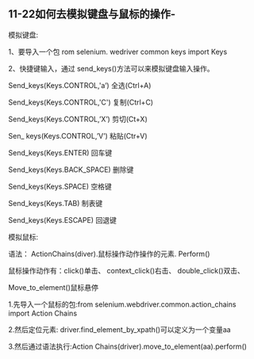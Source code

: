 ## 11-22如何去模拟键盘与鼠标的操作-

模拟键盘:

1、要导入一个包 rom selenium. wedriver common keys import Keys

2、快捷键输入，通过 send_keys()方法可以来模拟键盘输入操作。

Send_keys(Keys.CONTROL,'a’)    全选(Ctrl+A)

Send_keys(Keys.CONTROL,'C')    复制(Ctrl+C)

Send_keys(Keys.CONTROL,’X’)   剪切(Ct+X)

Sen_ keys(Keys.CONTROL,’V’)   粘贴(Ctr+V)

Send_keys(Keys.ENTER)      回车键

Send_keys(Keys.BACK_SPACE)     删除键

Send_keys(Keys.SPACE)    空格键

Send_keys(Keys.TAB)     制表键

Send_keys(Keys.ESCAPE)   回退键

模拟鼠标:

语法： ActionChains(diver).鼠标操作动作操作的元素. Perform()

鼠标操作动作有：click()单击、 context_click()右击、 double_click()双击、

Move_to_element()鼠标悬停

1.先导入一个鼠标的包:from selenium.webdriver.common.action_chains import Action Chains

2.然后定位元素: driver.find_element_by_xpath()可以定义为一个变量aa

3.然后通过语法执行:Action Chains(driver).move_to_element(aa).perform()
